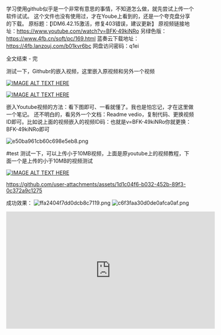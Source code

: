 
学习使用github似乎是一个非常有意思的事情，不知道怎么做，就先尝试上传一个软件试试。
这个文件也没有使用过，才在Yoube上看到的，还是一个夸克盘分享的下载。
原标题：【IDM6.42.15激活，修复403错误，建议更新】
原视频链接地址：https://www.youtube.com/watch?v=BFK-49kiNRo
另绿色版：https://www.4fb.cn/soft/pc/169.html
蓝奏云下载地址：
https://4fb.lanzouj.com/b01kvr6bc
网盘访问密码：q1ei

全文结束 - 完


测试一下，Githubr的嵌入视频，这里嵌入原视频和另外一个视频

[![IMAGE ALT TEXT HERE](https://img.youtube.com/vi/b7QlX3yR2xs/0.jpg)](https://www.youtube.com/watch?v=b7QlX3yR2xs)

[![IMAGE ALT TEXT HERE](https://img.youtube.com/vi/h8DLofLM7No/0.jpg)](https://www.youtube.com/watch?v=h8DLofLM7No)




嵌入Youtube视频的方法：看下图即可、一看就懂了。我也是怕忘记，才在这里做一个笔记。
还不明白的，看另外一个文档：Readme vedio，复制代码、更换视频ID即可。比如说上面的视频嵌入的视频ID码：也就是v=BFK-49kiNRo你就更换：BFK-49kiNRo即可


![e50ba961cb60c698e5eb8.png](https://pic.gitme.us.kg/file/e50ba961cb60c698e5eb8.png)




#test
测试一下，可以上传小于10MB视频，上面是原youtube上的视频教程，下面一个是上传的小于10MB的视频测试



[![IMAGE ALT TEXT HERE](https://img.youtube.com/vi/nfWlot6h_JM/0.jpg)](https://www.youtube.com/watch?v=nfWlot6h_JM)


https://github.com/user-attachments/assets/1d1c04f6-b032-452b-89f3-0c372a9c1275

成功效果：
![ffa2404f7dd0dcb8c7119.png](https://pic.gitme.us.kg/file/ffa2404f7dd0dcb8c7119.png)
![c6f3faa30d0de0afca0af.png](https://pic.gitme.us.kg/file/c6f3faa30d0de0afca0af.png)

<iframe width="560" height="315" src="https://www.youtube.com/embed/nfWlot6h_JM?si=R1NzvjRtLCMSb5zg" title="YouTube video player" frameborder="0" allow="accelerometer; autoplay; clipboard-write; encrypted-media; gyroscope; picture-in-picture; web-share" referrerpolicy="strict-origin-when-cross-origin" allowfullscreen></iframe>

